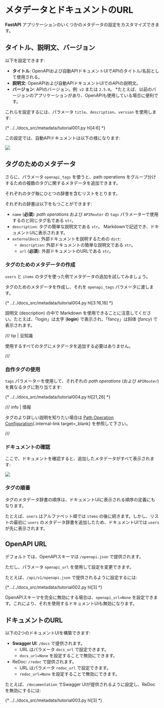 # メタデータとドキュメントのURL

**FastAPI** アプリケーションのいくつかのメタデータの設定をカスタマイズできます。

## タイトル、説明文、バージョン

以下を設定できます:

* **タイトル**: OpenAPIおよび自動APIドキュメントUIでAPIのタイトル/名前として使用される。
* **説明文**: OpenAPIおよび自動APIドキュメントUIでのAPIの説明文。
* **バージョン**: APIのバージョン。例: `v2` または `2.5.0`。
     *たとえば、以前のバージョンのアプリケーションがあり、OpenAPIも使用している場合に便利です。

これらを設定するには、パラメータ `title`、`description`、`version` を使用します:

{* ../../docs_src/metadata/tutorial001.py hl[4:6] *}

この設定では、自動APIドキュメントは以下の様になります:

<img src="/img/tutorial/metadata/image01.png">

## タグのためのメタデータ

さらに、パラメータ `openapi_tags` を使うと、path operations をグループ分けするための複数のタグに関するメタデータを追加できます。

それぞれのタグ毎にひとつの辞書を含むリストをとります。

それぞれの辞書は以下をもつことができます:

* `name` (**必須**): *path operations* および `APIRouter` の `tags` パラメーターで使用するのと同じタグ名である `str`。
* `description`: タグの簡単な説明文である `str`。 Markdownで記述でき、ドキュメントUIに表示されます。
* `externalDocs`: 外部ドキュメントを説明するための `dict`:
    * `description`: 外部ドキュメントの簡単な説明文である `str`。
    * `url` (**必須**): 外部ドキュメントのURLである `str`。

### タグのためのメタデータの作成

`users` と `items` のタグを使った例でメタデータの追加を試してみましょう。

タグのためのメタデータを作成し、それを `openapi_tags` パラメータに渡します。

{* ../../docs_src/metadata/tutorial004.py hl[3:16,18] *}

説明文 (description) の中で Markdown を使用できることに注意してください。たとえば、「login」は太字 (**login**) で表示され、「fancy」は斜体 (_fancy_) で表示されます。

/// tip | 豆知識

使用するすべてのタグにメタデータを追加する必要はありません。

///

### 自作タグの使用

`tags` パラメーターを使用して、それぞれの *path operations* (および `APIRouter`) を異なるタグに割り当てます:

{* ../../docs_src/metadata/tutorial004.py hl[21,26] *}

/// info | 情報

タグのより詳しい説明を知りたい場合は [Path Operation Configuration](path-operation-configuration.md#tags){.internal-link target=_blank} を参照して下さい。

///

### ドキュメントの確認

ここで、ドキュメントを確認すると、追加したメタデータがすべて表示されます:

<img src="/img/tutorial/metadata/image02.png">

### タグの順番

タグのメタデータ辞書の順序は、ドキュメントUIに表示される順序の定義にもなります。

たとえば、`users` はアルファベット順では `items` の後に続きます。しかし、リストの最初に `users` のメタデータ辞書を追加したため、ドキュメントUIでは `users` が先に表示されます。

## OpenAPI URL

デフォルトでは、OpenAPIスキーマは `/openapi.json` で提供されます。

ただし、パラメータ `openapi_url` を使用して設定を変更できます。

たとえば、`/api/v1/openapi.json` で提供されるように設定するには:

{* ../../docs_src/metadata/tutorial002.py hl[3] *}

OpenAPIスキーマを完全に無効にする場合は、`openapi_url=None` を設定できます。これにより、それを使用するドキュメントUIも無効になります。

## ドキュメントのURL

以下の2つのドキュメントUIを構築できます:

* **Swagger UI**: `/docs` で提供されます。
     * URL はパラメータ `docs_url` で設定できます。
     * `docs_url=None` を設定することで無効にできます。
* ReDoc: `/redoc` で提供されます。
     * URL はパラメータ `redoc_url` で設定できます。
     * `redoc_url=None` を設定することで無効にできます。

たとえば、`/documentation` でSwagger UIが提供されるように設定し、ReDocを無効にするには:

{* ../../docs_src/metadata/tutorial003.py hl[3] *}
